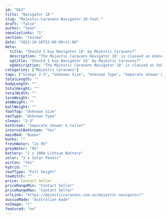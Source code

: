 ```yaml
---
id: "662"
title: "Navigator 18'"
slug: "Majestic-Caravans-Navigator-18-foot-"
draft: "false"
author: "Sean"
seealsolinks: "1"
section: "review"
date: "2022-10-10T22:00:09+11:00"
meta:
  title: "Should I buy Navigator 18' by Majestic Caravans?"
  description: "The Majestic Caravans Navigator 18' is classed as Unknown Type, and sleeps 2-3 people. It is Australian made and comes in at Unknown Size. It generally has Separate shower & toilet."
  ogtitle: "Should I buy Navigator 18' by Majestic Caravans?"
  ogdescription: "The Majestic Caravans Navigator 18' is classed as Unknown Type, and sleeps 2-3 people. It is Australian made and comes in at Unknown Size. It generally has Separate shower & toilet."
categories: ["Majestic Caravans"]
tags: ["Sleeps 2-3", "Unknown Size", "Unknown Type", "Separate shower & toilet", "Full height", "Price Unknown", "Australian made"]
totalLength: ""
bodyLength: ""
totalHeight: ""
totalWidth: ""
tareWeight: ""
atmWeight: ""
ballWeight: ""
footTag: "Unknown Size"
vanType: "Unknown Type"
sleeps: "2-3"
bathroom: "Separate shower & toilet"
internalBathroom: "Yes"
mainBed: "Queen"
bunks: ""
freshWater: "2x 95"
greyWater: "95"
battery: "1 x 300A Lithium Battery"
solar: "3 x Solar Panels"
airCon: "Yes"
hybrid: ""
roofType: "Full height"
towHitch: ""
price: Contact Seller
priceRangeMin: "Contact Seller"
priceRangeMax: "Contact Seller"
urlLink: "https://majesticcaravans.com.au/majestic-navigator/"
aussieMade: "Australian made"
noImage: "r"
featured: "no"
---
```


